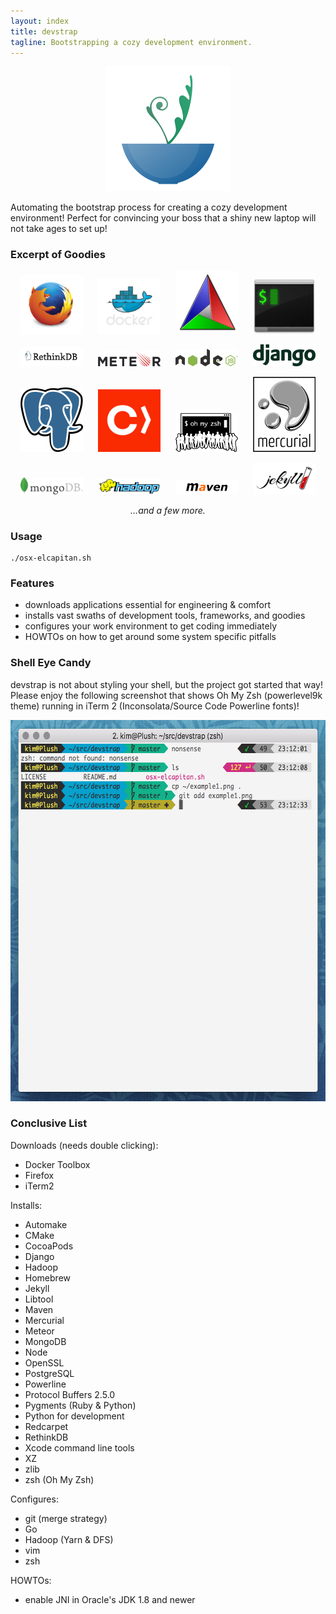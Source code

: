```yaml
---
layout: index
title: devstrap
tagline: Bootstrapping a cozy development environment.
---
```

<p style="text-align: center">
<img src="https://raw.githubusercontent.com/indiedotkim/devstrap/master/logos/devstrap.png" width="200" hspace="25" />
</p>

Automating the bootstrap process for creating a cozy development environment! Perfect for convincing your boss that a shiny new laptop will not take ages to set up!

### Excerpt of Goodies

<p style="text-align: center">
<img src="https://raw.githubusercontent.com/indiedotkim/devstrap/master/logos/firefox_logo-only_RGB.png" width="100" hspace="10" />
<img src="https://raw.githubusercontent.com/indiedotkim/devstrap/master/logos/large_v-dark-trans.png" width="100" hspace="10" />
<img src="https://raw.githubusercontent.com/indiedotkim/devstrap/master/logos/Cmake.png" width="100" hspace="10" />
<img src="https://raw.githubusercontent.com/indiedotkim/devstrap/master/logos/iterm2.png" width="100" hspace="10" />
</p>

<p style="text-align: center">
<img src="https://raw.githubusercontent.com/indiedotkim/devstrap/master/logos/RethinkDB-logo-thinker.png" width="100" hspace="10" />
<img src="https://raw.githubusercontent.com/indiedotkim/devstrap/master/logos/Meteor-logo.png" width="100" hspace="10" />
<img src="https://raw.githubusercontent.com/indiedotkim/devstrap/master/logos/nodejs-light.png" width="100" hspace="10" />
<img src="https://raw.githubusercontent.com/indiedotkim/devstrap/master/logos/django-logo-positive.png" width="100" hspace="10" />
</p>

<p style="text-align: center">
<img src="https://raw.githubusercontent.com/indiedotkim/devstrap/master/logos/PostgreSQL_logo.3colors.png" width="100" hspace="10" />
<img src="https://raw.githubusercontent.com/indiedotkim/devstrap/master/logos/twitter-icon.png" width="100" hspace="10" />
<img src="https://raw.githubusercontent.com/indiedotkim/devstrap/master/logos/OMZLogo_BnW.png" width="100" hspace="10" />
<img src="https://raw.githubusercontent.com/indiedotkim/devstrap/master/logos/logo-droplets.png" width="100" hspace="10" />
</p>

<p style="text-align: center">
<img src="https://raw.githubusercontent.com/indiedotkim/devstrap/master/logos/MongoDB-Logo-5c3a7405a85675366beb3a5ec4c032348c390b3f142f5e6dddf1d78e2df5cb5c.png" width="100" hspace="10" />
<img src="https://raw.githubusercontent.com/indiedotkim/devstrap/master/logos/Hadoop_logo.png" width="100" hspace="10" />
<img src="https://raw.githubusercontent.com/indiedotkim/devstrap/master/logos/Maven_logo.png" width="100" hspace="10" />
<img src="https://raw.githubusercontent.com/indiedotkim/devstrap/master/logos/jekyll-logo-black-red-solid.png" width="100" hspace="10" />
</p>

<p style="text-align: center">
<em>&hellip;and a few more.</em>
</p>

### Usage

    ./osx-elcapitan.sh

### Features

* downloads applications essential for engineering & comfort
* installs vast swaths of development tools, frameworks, and goodies
* configures your work environment to get coding immediately
* HOWTOs on how to get around some system specific pitfalls

### Shell Eye Candy

devstrap is not about styling your shell, but the project got started that way! Please enjoy the following screenshot that shows Oh My Zsh (powerlevel9k theme) running in iTerm 2 (Inconsolata/Source Code Powerline fonts)!

<p style="text-align: center">
<img src="https://raw.githubusercontent.com/indiedotkim/devstrap/master/example1.png" width="600" height="610" />
</p>

### Conclusive List

Downloads (needs double clicking):

* Docker Toolbox
* Firefox
* iTerm2

Installs:

* Automake
* CMake
* CocoaPods
* Django
* Hadoop
* Homebrew
* Jekyll
* Libtool
* Maven
* Mercurial
* Meteor
* MongoDB
* Node
* OpenSSL
* PostgreSQL
* Powerline
* Protocol Buffers 2.5.0
* Pygments (Ruby & Python)
* Python for development
* Redcarpet
* RethinkDB
* Xcode command line tools
* XZ
* zlib
* zsh (Oh My Zsh)

Configures:

* git (merge strategy)
* Go
* Hadoop (Yarn & DFS)
* vim
* zsh

HOWTOs:

* enable JNI in Oracle's JDK 1.8 and newer

